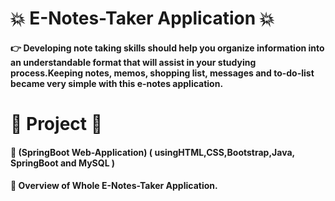 # 💥 E-Notes-Taker Application 💥
#### 👉 Developing note taking skills should help you organize information into an understandable format that will assist in your studying process.Keeping notes, memos, shopping list, messages and to-do-list became very simple with this e-notes application.
# 📙 Project 📙
#### 💨 (SpringBoot Web-Application) ( usingHTML,CSS,Bootstrap,Java, SpringBoot and MySQL )
#### 💨 Overview of Whole E-Notes-Taker Application.
